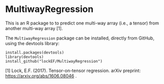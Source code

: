 # MultiwayRegression

This is an R package to to predict one multi-way array (i.e., a tensor) from another multi-way array [1].  

The `MultiwayRegression` package can be installed, directly from GitHub, using the devtools library:

```
install.packages(devtools)
library(devtools)
install_github("lockEF/MultiwayRegression")
``` 

[1] Lock, E.F. (2017). Tensor-on-tensor regression. arXiv preprint: https://arxiv.org/abs/1606.08046 .

